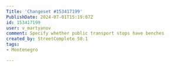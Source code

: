 ```yaml
---
Title: 'Changeset #153417199'
PublishDate: 2024-07-01T15:19:07Z
id: 153417199
user: v_martyanov
comment: Specify whether public transport stops have benches
created_by: StreetComplete 58.1
tags:
- Montenegro

---
```

